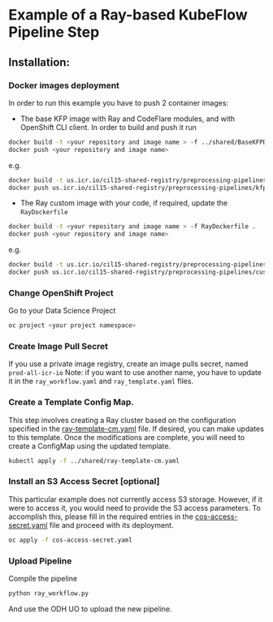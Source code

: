 # Example of a Ray-based KubeFlow Pipeline Step

## Installation:

### Docker images deployment

In order to run this example you have to push 2 container images:
- The base KFP image with Ray and CodeFlare modules, and with OpenShift CLI client. In order to build and push it run 
```bash
docker build -t <your repository and image name > -f ../shared/BaseKFPDockerfile .
docker push <your repository and image name>
```
e.g.
```bash
docker build -t us.icr.io/cil15-shared-registry/preprocessing-pipelines/kfp-oc:0.0.1 -f ../shared/BaseKFPDockerfile .
docker push us.icr.io/cil15-shared-registry/preprocessing-pipelines/kfp-oc:0.0.1
```
- The Ray custom image with your code, if required, update the `RayDockerfile`
```bash
docker build -t <your repository and image name > -f RayDockerfile .
docker push <your repository and image name>
```
e.g.
```bash
docker build -t us.icr.io/cil15-shared-registry/preprocessing-pipelines/custom-ray:2.5.1-py10 -f RayDockerfile .
docker push us.icr.io/cil15-shared-registry/preprocessing-pipelines/custom-ray:2.5.1-py10
```
### Change OpenShift Project
Go to your Data Science Project
```bash
oc project <your project namespace>
```

### Create Image Pull Secret
If you use a private image registry, create an image pulls secret, named `prod-all-icr-io`
Note: if you want to use another name, you have to update it in the `ray_workflow.yaml` and `ray_template.yaml` files.

### Create a Template Config Map.
This step involves creating a Ray cluster based on the configuration specified in the [ray-template-cm.yaml](../shared/ray-template-cm.yaml) file. If desired, you can make updates to this template. Once the modifications are complete, you will need to create a ConfigMap using the updated template.
```bash
kubectl apply -f ../shared/ray-template-cm.yaml
```

### Install an S3 Access Secret [optional]
This particular example does not currently access S3 storage. However, if it were to access it, you would need to provide the S3 access parameters. To accomplish this, please fill in the required entries in the [cos-access-secret.yaml](../shared/ray-template-cm.yaml) file and proceed with its deployment.
```bash
oc apply -f cos-access-secret.yaml
```

### Upload Pipeline
Compile the pipeline
```bash
python ray_workflow.py
```
And use the ODH UO to upload the new pipeline.